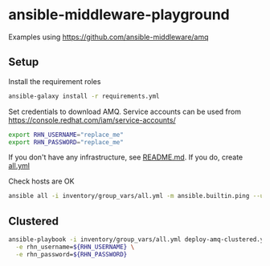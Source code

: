 # ansible-middleware-playground

Examples using https://github.com/ansible-middleware/amq

## Setup

Install the requirement roles
```bash
ansible-galaxy install -r requirements.yml
```

Set credentials to download AMQ. Service accounts can be used from https://console.redhat.com/iam/service-accounts/
```bash
export RHN_USERNAME="replace_me"
export RHN_PASSWORD="replace_me"
```

If you don't have any infrastructure, see [README.md](configure-aws%2FREADME.md). If you do, create [all.yml](inventory%2Fgroup_vars%2Fall.yml)

Check hosts are OK
```bash
ansible all -i inventory/group_vars/all.yml -m ansible.builtin.ping --user ec2-user --private-key ~/my_keypair.pem
```

## Clustered

```bash
ansible-playbook -i inventory/group_vars/all.yml deploy-amq-clustered.yml \
  -e rhn_username=${RHN_USERNAME} \
  -e rhn_password=${RHN_PASSWORD}
```
